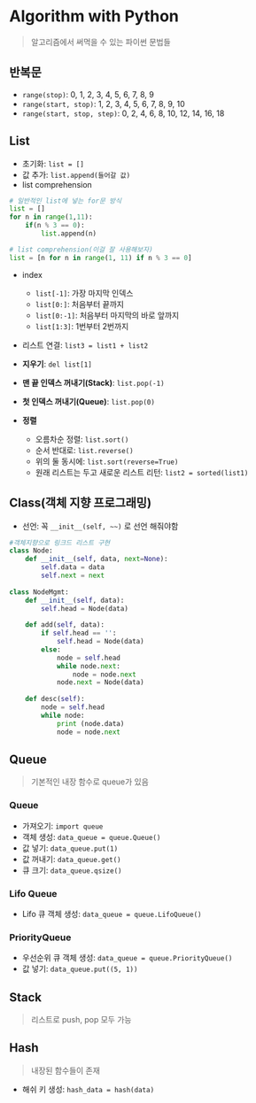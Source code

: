 # Algorithm with Python
> 알고리즘에서 써먹을 수 있는 파이썬 문법들

## 반복문
- `range(stop)`: 0, 1, 2, 3, 4, 5, 6, 7, 8, 9
- `range(start, stop)`: 1, 2, 3, 4, 5, 6, 7, 8, 9, 10
- `range(start, stop, step)`: 0, 2, 4, 6, 8, 10, 12, 14, 16, 18


## List
- 초기화: `list = []`
- 값 추가: `list.append(들어갈 값)`
- list comprehension
```python
# 일반적인 list에 넣는 for문 방식
list = []
for n in range(1,11):
    if(n % 3 == 0):
        list.append(n)

# list comprehension(이걸 잘 사용해보자)
list = [n for n in range(1, 11) if n % 3 == 0]
```
- index
    - `list[-1]`: 가장 마지막 인덱스
    - `list[0:]`: 처음부터 끝까지
    - `list[0:-1]`: 처음부터 마지막의 바로 앞까지
    - `list[1:3]`: 1번부터 2번까지

- 리스트 연결: `list3 = list1 + list2`

- **지우기**: `del list[1]`

- **맨 끝 인덱스 꺼내기(Stack)**: `list.pop(-1)`

- **첫 인덱스 꺼내기(Queue)**: `list.pop(0)`

- **정렬**
    - 오름차순 정렬: `list.sort()`
    - 순서 반대로: `list.reverse()`
    - 위의 둘 동시에: `list.sort(reverse=True)`
    - 원래 리스트는 두고 새로운 리스트 리턴: `list2 = sorted(list1)`

## Class(객체 지향 프로그래밍)
- 선언: 꼭 `__init__(self, ~~)` 로 선언 해줘야함
```python
#객체지향으로 링크드 리스트 구현
class Node:
    def __init__(self, data, next=None):
        self.data = data
        self.next = next
    
class NodeMgmt:
    def __init__(self, data):
        self.head = Node(data)
        
    def add(self, data):
        if self.head == '':
            self.head = Node(data)
        else:
            node = self.head
            while node.next:
                node = node.next
            node.next = Node(data)
        
    def desc(self):
        node = self.head
        while node:
            print (node.data)
            node = node.next
```  

## Queue
> 기본적인 내장 함수로 queue가 있음

### Queue
- 가져오기: `import queue`
- 객체 생성: `data_queue = queue.Queue()`
- 값 넣기: `data_queue.put(1)`
- 값 꺼내기: `data_queue.get()`
- 큐 크기: `data_queue.qsize()`
### Lifo Queue
- Lifo 큐 객체 생성: `data_queue = queue.LifoQueue()`

### PriorityQueue
- 우선순위 큐 객체 생성: `data_queue = queue.PriorityQueue()`
- 값 넣기: `data_queue.put((5, 1))`

## Stack
> 리스트로 push, pop 모두 가능

## Hash
> 내장된 함수들이 존재
- 해쉬 키 생성: `hash_data = hash(data)` 
